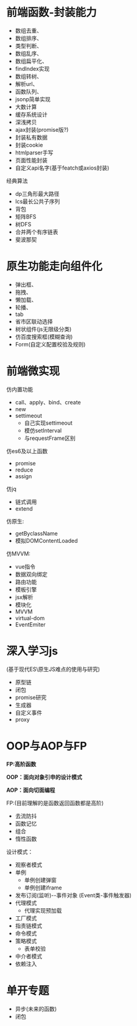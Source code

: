 前端函数-封装能力
===
+ 数组去重、
+ 数组排序、
+ 类型判断、
+ 数组乱序、
+ 数组扁平化、
+ findIndex实现
+ 数组转树、 
+ 解析url、
+ 函数队列、
+ jsonp简单实现
+ 大数计算
+ 缓存系统设计
+ 深浅拷贝
+ ajax封装(promise版?)
+ 封装私有数据
+ 封装cookie
+ htmlparser手写
+ 页面性能封装
+ 自定义api名字(基于featch或axios封装)

经典算法
+ dp三角形最大路径
+ lcs最长公共子序列
+ 背包
+ 矩阵BFS
+ 树DFS
+ 合并两个有序链表
+ 斐波那契


原生功能走向组件化
===
+ 弹出框、
+ 拖拽、
+ 懒加载、
+ 轮播、
+ tab
+ 省市区联动选择
+ 树状组件(js无限级分类)
+ 仿百度搜索框(模糊查询)
+ Form(自定义配置校验及规则)


前端微实现
===
仿内置功能
+ call、apply、bind、create
+ new
+ settimeout
    + 自己实现settimeout
    + 模仿setInterval
    + 与requestFrame区别

仿es6及以上函数
+ promise
+ reduce
+ assign

仿jq
+ 链式调用
+ extend

仿原生:
+ getByclassName
+ 模拟DOMContentLoaded

仿MVVM:
+ vue指令
+ 数据双向绑定
+ 路由功能
+ 模板引擎
+ jsx解析
+ 模块化
+ MVVM
+ virtual-dom
+ EventEmiter

深入学习js
===
(基于现代ES\原生JS难点的使用与研究)
+ 原型链
+ 闭包
+ promise研究
+ 生成器
+ 自定义事件
+ proxy

OOP与AOP与FP
====

**FP:高阶函数**

**OOP：面向对象引申的设计模式**

**AOP：面向切面编程**


FP:(目前理解的是函数返回函数都是高阶)
+ 去流防抖
+ 函数记忆
+ 组合
+ 惰性函数


设计模式：
+ 观察者模式
+ 单例
    + 单例创建弹窗
    + 单例创建iframe
+ 发布订阅(监听)--事件对象 (Event类-事件触发器)
+ 代理模式
    + 代理实现预加载
+ 工厂模式
+ 指责链模式
+ 命令模式
+ 策略模式
    + 表单校验
+ 中介者模式
+ 依赖注入


单开专题
====

+ 异步(未来的函数)
+ 闭包